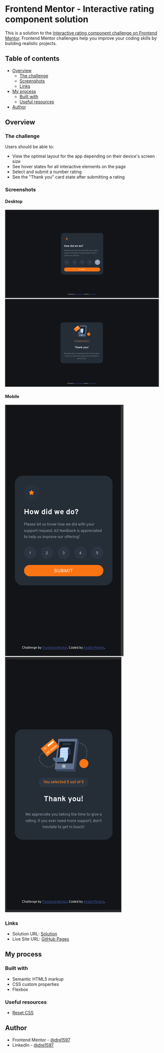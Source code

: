 # Frontend Mentor - Interactive rating component solution

This is a solution to
the [Interactive rating component challenge on Frontend Mentor](https://www.frontendmentor.io/challenges/interactive-rating-component-koxpeBUmI).
Frontend Mentor challenges help you improve your coding skills by building realistic projects.

## Table of contents

- [Overview](#overview)
    - [The challenge](#the-challenge)
    - [Screenshots](#screenshots)
    - [Links](#links)
- [My process](#my-process)
    - [Built with](#built-with)
    - [Useful resources](#useful-resources)
- [Author](#author)

## Overview

### The challenge

Users should be able to:

- View the optimal layout for the app depending on their device's screen size
- See hover states for all interactive elements on the page
- Select and submit a number rating
- See the "Thank you" card state after submitting a rating

### Screenshots

#### Desktop

![Desktop screenshot](./screenshots/desktop1.png)
![Desktop screenshot](./screenshots/desktop2.png)

#### Mobile

![Mobile screenshot](./screenshots/mobile1.png)
![Mobile screenshot](./screenshots/mobile2.png)

### Links

- Solution URL: [Solution](https://dre1597.github.io/fm-interactive-rating-component/)
- Live Site URL: [GitHub Pages](https://your-live-site-url.com)

## My process

### Built with

- Semantic HTML5 markup
- CSS custom properties
- Flexbox

### Useful resources

- [Reset CSS](https://meyerweb.com/eric/tools/css/reset/)

## Author

- Frontend Mentor - [@dre1597](https://www.frontendmentor.io/profile/dre1597)
- LinkedIn - [@dre1597](https://www.linkedin.com/in/dre1597/)
